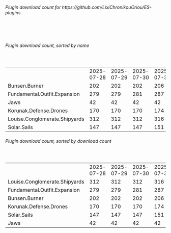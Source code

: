 <h6>Plugin download count for https://github.com/LixiChronikouOriou/ES-plugins</h6><br>
<br>
<h6>Plugin download count, sorted by name</h6><sub><sup><br>
<table>
	<tr>
		<td></td>
		<td>2025-07-28</td>
		<td>2025-07-29</td>
		<td>2025-07-30</td>
		<td>2025-07-31</td>
		<td>2025-08-01</td>
		<td>2025-08-02</td>
		<td>2025-08-03</td>
		<td>today +</td>
	</tr>
	<tr>
		<td>Bunsen.Burner</td>
		<td>202</td>
		<td>202</td>
		<td>202</td>
		<td>206</td>
		<td>206</td>
		<td>206</td>
		<td>206</td>
		<td></td>
	</tr>
	<tr>
		<td>Fundamental.Outfit.Expansion</td>
		<td>279</td>
		<td>279</td>
		<td>281</td>
		<td>287</td>
		<td>289</td>
		<td>292</td>
		<td>294</td>
		<td>+ 2</td>
	</tr>
	<tr>
		<td>Jaws</td>
		<td>42</td>
		<td>42</td>
		<td>42</td>
		<td>42</td>
		<td>42</td>
		<td>42</td>
		<td>42</td>
		<td></td>
	</tr>
	<tr>
		<td>Korunak.Defense.Drones</td>
		<td>170</td>
		<td>170</td>
		<td>170</td>
		<td>174</td>
		<td>174</td>
		<td>174</td>
		<td>174</td>
		<td></td>
	</tr>
	<tr>
		<td>Louise.Conglomerate.Shipyards</td>
		<td>312</td>
		<td>312</td>
		<td>312</td>
		<td>316</td>
		<td>316</td>
		<td>319</td>
		<td>319</td>
		<td></td>
	</tr>
	<tr>
		<td>Solar.Sails</td>
		<td>147</td>
		<td>147</td>
		<td>147</td>
		<td>151</td>
		<td>151</td>
		<td>151</td>
		<td>153</td>
		<td>+ 2</td>
	</tr>
</table>
</sub></sup>
<h6>Plugin download count, sorted by download count</h6><sub><sup><br>
<table>
	<tr>
		<td></td>
		<td>2025-07-28</td>
		<td>2025-07-29</td>
		<td>2025-07-30</td>
		<td>2025-07-31</td>
		<td>2025-08-01</td>
		<td>2025-08-02</td>
		<td>2025-08-03</td>
		<td>today +</td>
	</tr>
	<tr>
		<td>Louise.Conglomerate.Shipyards</td>
		<td>312</td>
		<td>312</td>
		<td>312</td>
		<td>316</td>
		<td>316</td>
		<td>319</td>
		<td>319</td>
		<td></td>
	</tr>
	<tr>
		<td>Fundamental.Outfit.Expansion</td>
		<td>279</td>
		<td>279</td>
		<td>281</td>
		<td>287</td>
		<td>289</td>
		<td>292</td>
		<td>294</td>
		<td>+ 2</td>
	</tr>
	<tr>
		<td>Bunsen.Burner</td>
		<td>202</td>
		<td>202</td>
		<td>202</td>
		<td>206</td>
		<td>206</td>
		<td>206</td>
		<td>206</td>
		<td></td>
	</tr>
	<tr>
		<td>Korunak.Defense.Drones</td>
		<td>170</td>
		<td>170</td>
		<td>170</td>
		<td>174</td>
		<td>174</td>
		<td>174</td>
		<td>174</td>
		<td></td>
	</tr>
	<tr>
		<td>Solar.Sails</td>
		<td>147</td>
		<td>147</td>
		<td>147</td>
		<td>151</td>
		<td>151</td>
		<td>151</td>
		<td>153</td>
		<td>+ 2</td>
	</tr>
	<tr>
		<td>Jaws</td>
		<td>42</td>
		<td>42</td>
		<td>42</td>
		<td>42</td>
		<td>42</td>
		<td>42</td>
		<td>42</td>
		<td></td>
	</tr>
</table>
</sub></sup>

